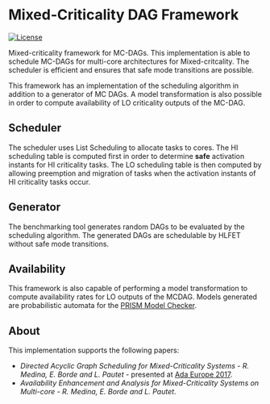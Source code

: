 Mixed-Criticality DAG Framework
====

[![License](http://img.shields.io/badge/license-APACHE2-blue.svg)](LICENSE)

Mixed-criticality framework for MC-DAGs. This implementation is able to schedule MC-DAGs for multi-core architectures for Mixed-critcality. The scheduler is efficient and ensures that safe mode transitions are possible.

This framework has an implementation of the scheduling algorithm in addition to a generator of MC DAGs. A model transformation is also possible in order to compute availability of LO criticality outputs of the MC-DAG.

## Scheduler

The scheduler uses List Scheduling to allocate tasks to cores. The HI scheduling table is computed first in order to determine **safe** activation instants for HI criticality tasks. The LO scheduling table is then computed by allowing preemption and migration of tasks when the activation instants of HI criticality tasks occur.

## Generator

The benchmarking tool generates random DAGs to be evaluated by the scheduling algorithm. The generated DAGs are schedulable by HLFET without safe mode transitions.

## Availability

This framework is also capable of performing a model transformation to compute availability rates for LO outputs of the MCDAG. Models generated are probabilistic automata for the [PRISM Model Checker](http://www.prismmodelchecker.org/).

## About

This implementation supports the following papers:
* *Directed Acyclic Graph Scheduling for Mixed-Criticality Systems - R. Medina, E. Borde and L. Pautet* - presented at [Ada Europe 2017](https://www.auto.tuwien.ac.at/~blieb/AE2017/).
* *Availability Enhancement and Analysis for Mixed-Criticality Systems on Multi-core  - R. Medina, E. Borde and L. Pautet*.

